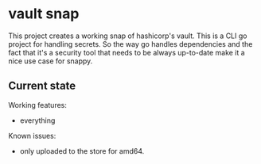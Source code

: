 # vault snap

This project creates a working snap of hashicorp's vault.
This is a CLI go project for handling secrets. So the way go handles
dependencies and the fact that it's a security tool that needs to be always
up-to-date make it a nice use case for snappy.

## Current state

Working features:
 - everything

Known issues:
 - only uploaded to the store for amd64.
